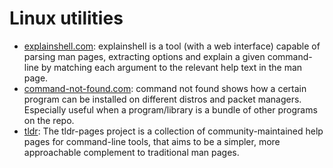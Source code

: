 # Linux utilities

- [explainshell.com](https://explainshell.com/): explainshell is a tool (with a web interface) capable of parsing man pages, extracting options and explain a given command-line by matching each argument to the relevant help text in the man page.
- [command-not-found.com](https://command-not-found.com/): command not found shows how a certain program can be installed on different distros and packet managers. Especially useful when a program/library is a bundle of other programs on the repo.
- [tldr](https://github.com/tldr-pages/tldr): The tldr-pages project is a collection of community-maintained help pages for command-line tools, that aims to be a simpler, more approachable complement to traditional man pages.